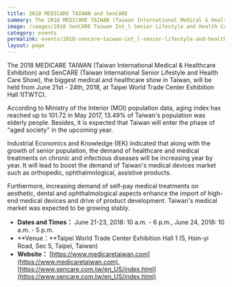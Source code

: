 ```yaml
---
title: 2018 MEDICARE TAIWAN and SenCARE
summary: The 2018 MEDICARE TAIWAN (Taiwan International Medical & Healthcare Exhibition) and SenCARE (Taiwan International Senior Lifestyle and Health Care Show), the biggest medical and healthcare show in Taiwan, will be held from June 21 - 24, 2018, at Taipei World Trade Center Exhibition Hall 1(TWTC).
image: /images/2018 SenCARE Taiwan Int_l Senior Lifestyle and Health Care Show.jpg
category: events
permalink: events/2018-sencare-taiwan-int_l-senior-lifestyle-and-health-care-show/
layout: page
---
```


The 2018 MEDICARE TAIWAN (Taiwan International Medical & Healthcare Exhibition) and SenCARE (Taiwan International Senior Lifestyle and Health Care Show), the biggest medical and healthcare show in Taiwan, will be held from June 21st - 24th, 2018, at Taipei World Trade Center Exhibition Hall 1(TWTC).

According to Ministry of the Interior (MOI) population data, aging index has reached up to 101.72 in May 2017, 13.49% of Taiwan's population was elderly people. Besides, it is expected that Taiwan will enter the phase of "aged society" in the upcoming year.

Industrial Economics and Knowledge (IEK) indicated that along with the growth of senior population, the demand of healthcare and medical treatments on chronic and infectious diseases will be increasing year by year. It will lead to boost the demand of Taiwan's medical devices market such as orthopedic, ophthalmological, assistive products.

Furthermore, increasing demand of self-pay medical treatments on aesthetic, dental and ophthalmological aspects enhance the import of high-end medical devices and drive of product development. Taiwan's medical market was expected to be growing stably.

* **Dates and Times：** June 21-23, 2018: 10 a.m. - 6 p.m., June 24, 2018: 10 a.m. - 5 p.m.
* **Venue：**Taipei World Trade Center Exhibition Hall 1 (5, Hsin-yi Road, Sec 5, Taipei, Taiwan)
* **Website：** [https://www.medicaretaiwan.com](https://www.medicaretaiwan.com), [https://www.sencare.com.tw/en_US/index.html](https://www.sencare.com.tw/en_US/index.html)

